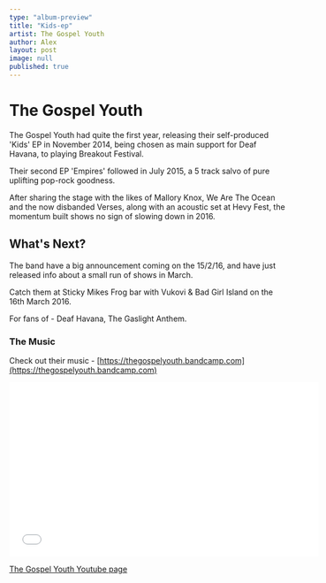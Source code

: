 ```yaml
---
type: "album-preview"
title: "Kids-ep"
artist: The Gospel Youth
author: Alex
layout: post
image: null
published: true
---
```



# The Gospel Youth

The Gospel Youth had quite the first year, releasing their self-produced 'Kids' EP in November 2014, being chosen as main support for Deaf Havana, to playing Breakout Festival.

Their second EP 'Empires' followed in July 2015, a 5 track salvo of pure uplifting pop-rock goodness.

After sharing the stage with the likes of Mallory Knox, We Are The Ocean and the now disbanded Verses, along with an acoustic set at Hevy Fest, the momentum built shows no sign of slowing down in 2016.

## What's Next?

The band have a big announcement coming on the 15/2/16, and have just released info about a small run of shows in March.

Catch them at Sticky Mikes Frog bar with Vukovi & Bad Girl Island on the 16th March 2016.

For fans of - Deaf Havana, The Gaslight Anthem. 

### The Music

Check out their music  - [https://thegospelyouth.bandcamp.com](https://thegospelyouth.bandcamp.com)

<iframe width="560" height="315" src="(https://www.youtube.com/embed/k_3hzBZl1EY)" frameborder="0" allowfullscreen></iframe>

[The Gospel Youth Youtube page](https://m.youtube.com/channel/UCHq9gHa0Qq_aS6V3AQoOLGA)
